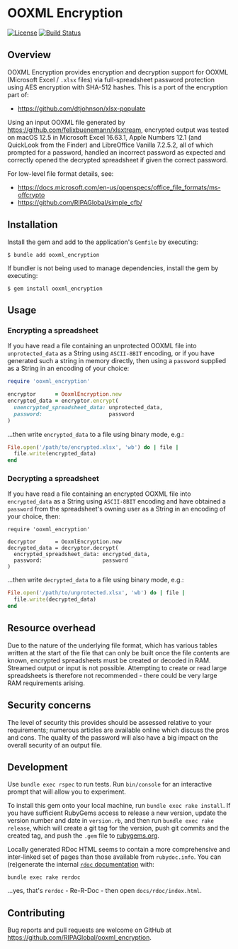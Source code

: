 # OOXML Encryption

[![License](https://img.shields.io/badge/license-mit-blue)](https://opensource.org/licenses/MIT)
[![Build Status](https://github.com/RIPAGlobal/ooxml_encryption/actions/workflows/ruby.yml/badge.svg)](https://github.com/RIPAGlobal/ooxml_encryption/actions)

## Overview

OOXML Encryption provides encryption and decryption support for OOXML (Microsoft Excel / `.xlsx` files) via full-spreadsheet password protection using AES encryption with SHA-512 hashes. This is a port of the encryption part of:

* https://github.com/dtjohnson/xlsx-populate

Using an input OOXML file generated by https://github.com/felixbuenemann/xlsxtream, encrypted output was tested on macOS 12.5 in Microsoft Excel 16.63.1, Apple Numbers 12.1 (and QuickLook from the Finder) and LibreOffice Vanilla 7.2.5.2, all of which prompted for a password, handled an incorrect password as expected and correctly opened the decrypted spreadsheet if given the correct password.

For low-level file format details, see:

* https://docs.microsoft.com/en-us/openspecs/office_file_formats/ms-offcrypto
* https://github.com/RIPAGlobal/simple_cfb/



## Installation

Install the gem and add to the application's `Gemfile` by executing:

    $ bundle add ooxml_encryption

If bundler is not being used to manage dependencies, install the gem by executing:

    $ gem install ooxml_encryption



## Usage
### Encrypting a spreadsheet

If you have read a file containing an unprotected OOXML file into `unprotected_data` as a String using `ASCII-8BIT` encoding, or if you have generated such a string in memory directly, then using a `password` supplied as a String in an encoding of your choice:

```ruby
require 'ooxml_encryption'

encryptor      = OoxmlEncryption.new
encrypted_data = encryptor.encrypt(
  unencrypted_spreadsheet_data: unprotected_data,
  password:                     password
)
```

...then write `encrypted_data` to a file using binary mode, e.g.:

```ruby
File.open('/path/to/encrypted.xlsx', 'wb') do | file |
  file.write(encrypted_data)
end
```

### Decrypting a spreadsheet

If you have read a file containing an encrypted OOXML file into `encrypted_data` as a String using `ASCII-8BIT` encoding and have obtained a `password` from the spreadsheet's owning user as a String in an encoding of your choice, then:

```
require 'ooxml_encryption'

decryptor      = OoxmlEncryption.new
decrypted_data = decryptor.decrypt(
  encrypted_spreadsheet_data: encrypted_data,
  password:                   password
)
```

...then write `decrypted_data` to a file using binary mode, e.g.:

```ruby
File.open('/path/to/unprotected.xlsx', 'wb') do | file |
  file.write(decrypted_data)
end
```



## Resource overhead

Due to the nature of the underlying file format, which has various tables written at the start of the file that can only be built once the file contents are known, encrypted spreadsheets must be created or decoded in RAM. Streamed output or input is not possible. Attempting to create or read large spreadsheets is therefore not recommended - there could be very large RAM requirements arising.



## Security concerns

The level of security this provides should be assessed relative to your requirements; numerous articles are available online which discuss the pros and cons. The quality of the password will also have a big impact on the overall security of an output file.



## Development

Use `bundle exec rspec` to run tests. Run `bin/console` for an interactive prompt that will allow you to experiment.

To install this gem onto your local machine, run `bundle exec rake install`. If you have sufficient RubyGems access to release a new version, update the version number and date in `version.rb`, and then run `bundle exec rake release`, which will create a git tag for the version, push git commits and the created tag, and push the `.gem` file to [rubygems.org](https://rubygems.org).

Locally generated RDoc HTML seems to contain a more comprehensive and inter-linked set of pages than those available from `rubydoc.info`. You can (re)generate the internal [`rdoc` documentation](https://ruby-doc.org/stdlib-2.4.1/libdoc/rdoc/rdoc/RDoc/Markup.html#label-Supported+Formats) with:

```shell
bundle exec rake rerdoc
```

...yes, that's `rerdoc` - Re-R-Doc - then open `docs/rdoc/index.html`.



## Contributing

Bug reports and pull requests are welcome on GitHub at https://github.com/RIPAGlobal/ooxml_encryption.
